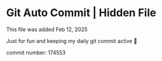 # Git Auto Commit | Hidden File

This file was added Feb 12, 2025

Just for fun and keeping my daily git commit active 🤪

commit number: 174553
